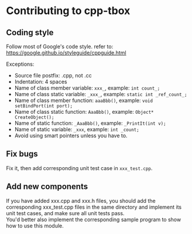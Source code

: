 # Contributing to cpp-tbox

## Coding style

Follow most of Google's code style.
refer to: https://google.github.io/styleguide/cppguide.html

Exceptions:

- Source file postfix: .cpp, not .cc
- Indentation: 4 spaces
- Name of class member variable: `xxx_`, example: `int count_;`
- Name of class static variable: `_xxx_`, example: `static int _ref_count_;`
- Name of class member function: `aaaBbb()`, example: `void setBindPort(int port);`
- Name of class static function: `AaaBbb()`, example: `Object* CreateObject();`
- Name of static function: `_AaaBbb()`, example: `_PrintIt(int v);`
- Name of static variable: `_xxx`, example: `int _count;`
- Avoid using smart pointers unless you have to.

## Fix bugs

Fix it, then add corresponding unit test case in `xxx_test.cpp`.

## Add new components

If you have added xxx.cpp and xxx.h files, you should add the corresponding xxx\_test.cpp files in the same directory and implement its unit test cases, and make sure all unit tests pass.  
You'd better also implement the corresponding sample program to show how to use this module.

